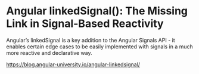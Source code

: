 # Angular linkedSignal(): The Missing Link in Signal-Based Reactivity

Angular’s linkedSignal is a key addition to the Angular Signals API - it enables certain edge cases to be easily implemented with signals in a much more reactive and declarative way.

https://blog.angular-university.io/angular-linkedsignal/
